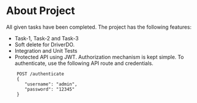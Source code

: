 # About Project

All given tasks have been completed. The project has the following features:

- Task-1, Task-2 and Task-3
- Soft delete for DriverDO.
- Integration and Unit Tests
- Protected API using JWT. Authorization mechanism is kept simple. To authenticate, use the following API route and credentials.

```shell
    POST /authenticate
    {
       "username": "admin",
       "password": "12345"
    }
    
```
    